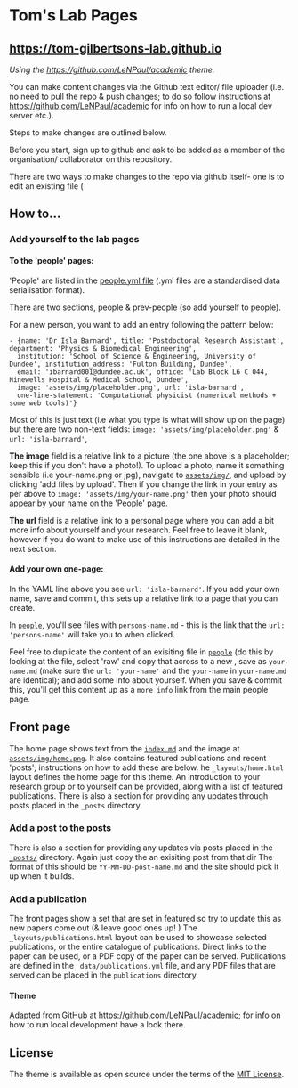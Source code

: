 # Tom's Lab Pages

## https://tom-gilbertsons-lab.github.io

*Using the https://github.com/LeNPaul/academic theme.*

You can make content changes via the Github text editor/ file uploader (i.e. no need to pull the repo & push changes; to do so follow instructions at https://github.com/LeNPaul/academic for info on how to run a local dev server etc.). 

Steps to make changes are outlined below. 

Before you start, sign up to github and ask to be added as a member of the organisation/ collaborator on this repository.

There are two ways to make changes to the repo via github itself- one is to edit an existing file (

## How to... 

### Add yourself to the lab pages

#### To the 'people' pages: 
'People' are listed in the [people.yml file](_data/people.yml) (.yml files are a standardised data serialisation format). 

There are two sections, people & prev-people (so add yourself to people). 

For a new person, you want to add an entry following the pattern below:
```
- {name: 'Dr Isla Barnard', title: 'Postdoctoral Research Assistant', department: 'Physics & Biomedical Engineering',
  institution: 'School of Science & Engineering, University of Dundee', institution_address: 'Fulton Building, Dundee',
  email: 'ibarnard001@dundee.ac.uk', office: 'Lab Block L6 C 044, Ninewells Hospital & Medical School, Dundee',
  image: 'assets/img/placeholder.png', url: 'isla-barnard',
  one-line-statement: 'Computational physicist (numerical methods + some web tools)'}
```
Most of this is just text (i.e what you type is what will show up on the page) but there are two non-text fields:
`image: 'assets/img/placeholder.png'` & `url: 'isla-barnard'`,

**The image** field is a relative link to a picture (the one above is a placeholder; keep this if you don't have a photo!). 
To upload a photo, name it something sensible (i.e your-name.png or jpg), navigate to [`assets/img/`](assets/img/), and upload by clicking 'add files by upload'. Then if you change the link in your entry as per above to `image: 'assets/img/your-name.png'` then your photo should appear by your name on the 'People' page. 

**The url** field is a relative link to a personal page where you can add a bit more info about yourself and your research. Feel free to leave it blank, however if you do want to make use of this instructions are detailed in the next section. 

#### Add your own one-page: 
In the YAML line above you see `url: 'isla-barnard'`. If you add your own name, save and commit, this sets up a relative link to a page that you can create.

In [`people`](people/), you'll see files with `persons-name.md` - this is the link that the `url: 'persons-name'` will take you to when clicked. 

Feel free to duplicate the content of an exisiting file in [`people`](people/) (do this by looking at the file, select 'raw' and copy that across to a new , save as  `your-name.md` (make sure the  `url: 'your-name'` and the `your-name` in `your-name.md` are identical); and add some info about yourself. When you save & commit this, you'll get this content up as a `more info` link from the main people page. 

## Front page
The home page shows text from the [`index.md`](index.md) and the image at  [`assets/img/home.png`](assets/img/home.png). It also contains featured publications and recent 'posts'; instructions on how to add these are below. 
he `_layouts/home.html` layout defines the home page for this theme. An introduction to your research group or to yourself can be provided, along with a list of featured publications. There is also a section for providing any updates through posts placed in the `_posts` directory.

### Add a post to the posts
There is also a section for providing any updates via posts placed in the [`_posts/`](_posts) directory. Again just copy the an exisiting post from that dir The format of this should be `YY-MM-DD-post-name.md` and the site should pick it up when it builds. 
### Add a publication

The front pages show a set that are set in featured so try to update this as new papers come out (& leave good ones up! )
The `_layouts/publications.html` layout can be used to showcase selected publications, or the entire catalogue of publications. Direct links to the paper can be used, or a PDF copy of the paper can be served. Publications are defined in the `_data/publications.yml` file, and any PDF files that are served can be placed in the `publications` directory.


#### Theme
Adapted from  GitHub at https://github.com/LeNPaul/academic; for info on how to run local development have a look there.
## License
The theme is available as open source under the terms of the [MIT License](https://opensource.org/licenses/MIT).
